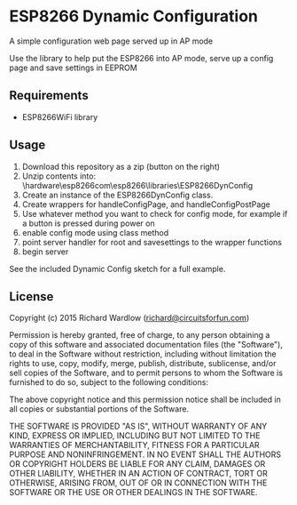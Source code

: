 ESP8266 Dynamic Configuration
====================

A simple configuration web page served up in AP mode

Use the library to help put the ESP8266 into AP mode, serve up a config page and save settings in EEPROM

Requirements
------------
- ESP8266WiFi library

Usage
-----
1. Download this repository as a zip (button on the right)
2. Unzip contents into: <Arduino Root Path>\hardware\esp8266com\esp8266\libraries\ESP8266DynConfig
3. Create an instance of the ESP8266DynConfig class.
4. Create wrappers for handleConfigPage, and handleConfigPostPage
5. Use whatever method you want to check for config mode, for example if a button is pressed during power on
6. enable config mode using class method
7. point server handler for root and savesettings to the wrapper functions
8. begin server 

See the included Dynamic Config sketch for a full example.

License
-------
Copyright (c) 2015 Richard Wardlow (richard@circuitsforfun.com)

Permission is hereby granted, free of charge, to any person obtaining a copy
of this software and associated documentation files (the "Software"), to deal
in the Software without restriction, including without limitation the rights
to use, copy, modify, merge, publish, distribute, sublicense, and/or sell
copies of the Software, and to permit persons to whom the Software is
furnished to do so, subject to the following conditions:

The above copyright notice and this permission notice shall be included in
all copies or substantial portions of the Software.

THE SOFTWARE IS PROVIDED "AS IS", WITHOUT WARRANTY OF ANY KIND, EXPRESS OR
IMPLIED, INCLUDING BUT NOT LIMITED TO THE WARRANTIES OF MERCHANTABILITY,
FITNESS FOR A PARTICULAR PURPOSE AND NONINFRINGEMENT. IN NO EVENT SHALL THE
AUTHORS OR COPYRIGHT HOLDERS BE LIABLE FOR ANY CLAIM, DAMAGES OR OTHER
LIABILITY, WHETHER IN AN ACTION OF CONTRACT, TORT OR OTHERWISE, ARISING FROM,
OUT OF OR IN CONNECTION WITH THE SOFTWARE OR THE USE OR OTHER DEALINGS IN
THE SOFTWARE.
